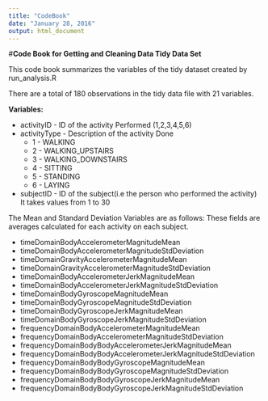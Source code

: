 ```yaml
---
title: "CodeBook"
date: "January 28, 2016"
output: html_document
---
```


#**Code Book for Getting and Cleaning Data Tidy Data Set**

This code book summarizes the variables of the tidy dataset created by run_analysis.R

There are a total of 180 observations in the tidy data file with 21 variables.

**Variables:**

* activityID - ID of the activity Performed (1,2,3,4,5,6)
* activityType - Description of the activity Done 
	* 1 - WALKING
	* 2 - WALKING_UPSTAIRS
	* 3 - WALKING_DOWNSTAIRS
	* 4 - SITTING
	* 5 - STANDING
	* 6 - LAYING
* subjectID - ID of the subject(i.e the person who performed the activity)
  It takes values from 1 to 30

The Mean and Standard Deviation Variables are as follows:
These fields are averages calculated for each activity on each subject.

* timeDomainBodyAccelerometerMagnitudeMean
* timeDomainBodyAccelerometerMagnitudeStdDeviation
* timeDomainGravityAccelerometerMagnitudeMean
* timeDomainGravityAccelerometerMagnitudeStdDeviation
* timeDomainBodyAccelerometerJerkMagnitudeMean
* timeDomainBodyAccelerometerJerkMagnitudeStdDeviation
* timeDomainBodyGyroscopeMagnitudeMean
* timeDomainBodyGyroscopeMagnitudeStdDeviation
* timeDomainBodyGyroscopeJerkMagnitudeMean
* timeDomainBodyGyroscopeJerkMagnitudeStdDeviation
* frequencyDomainBodyAccelerometerMagnitudeMean
* frequencyDomainBodyAccelerometerMagnitudeStdDeviation
* frequencyDomainBodyBodyAccelerometerJerkMagnitudeMean
* frequencyDomainBodyBodyAccelerometerJerkMagnitudeStdDeviation
* frequencyDomainBodyBodyGyroscopeMagnitudeMean
* frequencyDomainBodyBodyGyroscopeMagnitudeStdDeviation
* frequencyDomainBodyBodyGyroscopeJerkMagnitudeMean
* frequencyDomainBodyBodyGyroscopeJerkMagnitudeStdDeviation